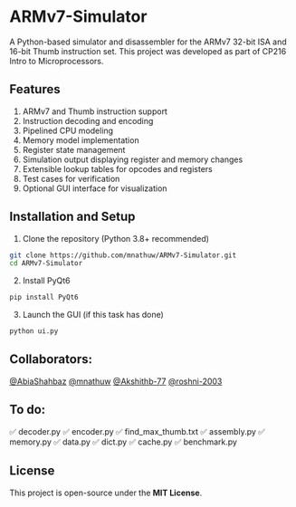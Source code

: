 # ARMv7-Simulator

A Python-based simulator and disassembler for the ARMv7 32-bit ISA and 16-bit Thumb instruction set. This project was developed as part of CP216 Intro to Microprocessors.

## Features

1. ARMv7 and Thumb instruction support
2. Instruction decoding and encoding
3. Pipelined CPU modeling
4. Memory model implementation
5. Register state management
6. Simulation output displaying register and memory changes
7. Extensible lookup tables for opcodes and registers
8. Test cases for verification
9. Optional GUI interface for visualization

## Installation and Setup

1. Clone the repository (Python 3.8+ recommended)
```bash
git clone https://github.com/mnathuw/ARMv7-Simulator.git
cd ARMv7-Simulator
```
2. Install PyQt6
```bash
pip install PyQt6
```
3. Launch the GUI (if this task has done)
```bash
python ui.py
```

## Collaborators:
[@AbiaShahbaz](https://github.com/AbiaShahbaz) [@mnathuw](https://github.com/mnathuw) [@Akshithb-77](https://github.com/Akshithb-77) [@roshni-2003](https://github.com/roshni-2003)

## To do:
✅ decoder.py
✅ encoder.py
✅ find_max_thumb.txt
✅ assembly.py
✅ memory.py
✅ data.py
✅ dict.py
✅ cache.py
✅ benchmark.py

## License
This project is open-source under the **MIT License**.

